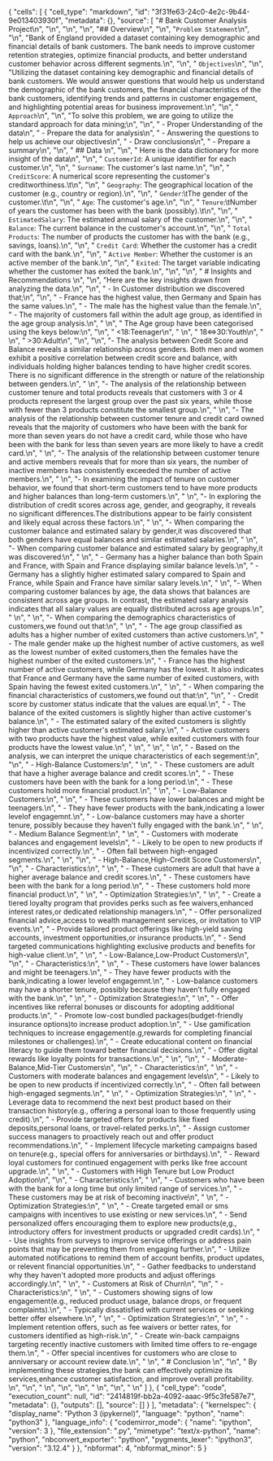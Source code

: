 {
 "cells": [
  {
   "cell_type": "markdown",
   "id": "3f31fe63-24c0-4e2c-9b44-9e013403930f",
   "metadata": {},
   "source": [
    "# Bank Customer Analysis Project\n",
    "\n",
    "\n",
    "\n",
    "## Overview\n",
    "\n",
    "`Problem Statement`\n",
    "\n",
    "Bank of England provided a dataset containing key demographic and financial details of bank customers. The bank needs to improve customer retention strategies, optimize financial products, and better understand customer behavior across different segments.\n",
    "\n",
    " `Objectives`\n",
    "\n",
    "Utilizing the dataset containing key demographic and financial details of bank customers. We would answer questions that would help us understand the demographic of the bank customers, the financial characteristics of the bank customers, identifying trends and patterns in customer engagement, and highlighting potential areas for business improvement.\n",
    "\n",
    " `Approach`\n",
    "\n",
    "To solve this problem, we are going to utilize the standard approach for data mining;\n",
    "\n",
    " - Proper Understanding of the data\n",
    " - Prepare the data for analysis\n",
    " - Answering the questions to help us achieve our objectives\n",
    " - Draw conclusions\n",
    " - Prepare a summary\n",
    "\n",
    " ## Data \n",
    "\n",
    " Here is the data dictionary for more insight of the data\n",
    "\n",
    " `CustomerId`: A unique identifier for each customer.\n",
    "\n",
    "  `Surname`: The customer's last name.\n",
    "\n",
    "  `CreditScore`: A numerical score representing the customer's creditworthiness.\t\n",
    "\n",
    "  `Geography`: The geographical location of the customer (e.g., country or region).\n",
    "\n",
    "  `Gender`:\tThe gender of the customer.\t\n",
    "\n",
    "   `Age`: The customer's age.\n",
    "\n",
    "  `Tenure`:\tNumber of years the customer has been with the bank (possibly).\t\n",
    "\n",
    "  `EstimatedSalary`: The estimated annual salary of the customer.\n",
    "\n",
    "  `Balance`: The current balance in the customer's account.\n",
    "\n",
    "  `Total Products`: The number of products the customer has with the bank (e.g., savings, loans).\n",
    "\n",
    "  `Credit Card`: Whether the customer has a credit card with the bank.\n",
    "\n",
    "  `Active Member`: Whether the customer is an active member of the bank.\n",
    "\n",
    "  `Exited`: The target variable indicating whether the customer has exited the bank.\n",
    "\n",
    "\n",
    "  # Insights and Recommendations \n",
    "\n",
    "Here are the key insights drawn from analyzing the data.\n",
    "\n",
    " - In Customer distribution we discovered that;\n",
    "\n",
    "    - France has the highest value, then Germany and Spain has the same values.\n",
    "    - The male has the highest value than the female.\n",
    "    - The majority of customers fall within the adult age group, as identified in the age group analysis.\n",
    "  \n",
    " The Age group have been categorised using the keys below:\n",
    "\n",
    "     <18:Teenager\n",
    "    \n",
    "     18<=>30:Youth\n",
    "    \n",
    "     >30:Adult\n",
    "\n",
    "\n",
    "- The analysis between Credit Score and Balance reveals a similar relationship across genders. Both men and women exhibit a positive correlation between credit score and balance, with individuals holding higher balances tending to have higher credit scores. There is no significant difference in the strength or nature of the relationship between genders.\n",
    " \n",
    "- The analysis of the relationship between customer tenure and total products reveals that customers with 3 or 4 products represent the largest group over the past six years, while those with fewer than 3 products constitute the smallest group.\n",
    " \n",
    "- The analysis of the relationship between customer tenure and credit card owned reveals that the majority of customers who have been with the bank for more than seven years do not have a credit card, while those who have been with the bank for less than seven years are more likely to have a credit card.\n",
    "  \n",
    "- The analysis of the relationship between customer tenure and active members reveals that for more than six years, the number of inactive members has consistently exceeded the number of active members.\n",
    "  \n",
    "- In examining the impact of tenure on customer behavior, we found that short-term customers tend to have more products and higher balances than long-term customers.\n",
    "  \n",
    "-  In exploring the distribution of credit scores across age, gender, and geography, it reveals no significant differences.The distributions appear to be fairly consistent and likely equal across these factors.\n",
    "  \n",
    "-  When comparing the customer balance and estimated salary by gender,it was discovered that both genders have equal balances and similar estimated salaries.\n",
    "  \n",
    "-  When comparing customer balance and estimated salary by geography,it was discovered:\n",
    "   \n",
    "      - Germany has a higher balance than both Spain and France, with Spain and France displaying similar balance levels.\n",
    "      -  Germany has a slightly higher estimated salary compared to Spain and France, while Spain and France have similar salary            levels.\n",
    "        \n",
    "-  When comparing customer balances by age, the data shows that balances are consistent across age groups. In contrast, the estimated salary analysis indicates that all salary values are equally distributed across age groups.\n",
    "  \n",
    "  \n",
    "-  When comparing the demographics characteristics of customers,we found out that:\n",
    " \n",
    "      - The age group classified as adults has a higher number of exited customers than active customers.\n",
    "      - The male gender make up the highest number of active customers, as well as the lowest number of exited customers,then the          females have the highest number of the exited customers.\n",
    "      - France has the highest number of active customers, while Germany has the lowest. It also indicates that France and                 Germany have the same number of exited customers, with Spain having the fewest exited customers.\n",
    "        \n",
    " - When comparing the financial characteristics of customers,we found out that:\n",
    "\n",
    "     - Credit score by customer status indicate that the values are equal.\n",
    "     - The balance of the exited customers is slightly higher than active customer's balance.\n",
    "     - The estimated salary of the exited customers is slightly higher than active customer's estimated salary.\n",
    "     - Active customers with two products have the highest value, while exited customers with four products have the lowest value.\n",
    "       \n",
    "      \n",
    "  \n",
    " - Based on the analysis, we can interpret the unique characteristics of each segement:\n",
    "\n",
    "    - High-Balance Customers:\n",
    "      \n",
    "     - These customers are adult that have a higher average balance and credit scores.\n",
    "     - These customers have been with the bank for a long period.\n",
    "     - These customers hold more financial product.\n",
    "  \n",
    "    - Low-Balance Customers:\n",
    "      \n",
    "     - These customers have lower balances and might be teenagers.\n",
    "     - They have fewer products with the bank,indicating a lower levelof engagemnt.\n",
    "     -  Low-balance customers may have a shorter tenure, possibly because they haven’t fully engaged with the bank.\n",
    "  \n",
    "    -  Medium Balance Segment:\n",
    "  \n",
    "     -  Customers with moderate balances and engagement levels\n",
    "     -  Likely to be open to new products if incentivized correctly.\n",
    "     -  Often fall between high-engaged segments.\n",
    "  \n",
    "\n",
    "  - High-Balance,High-Credit Score Customers\n",
    "\n",
    "    - Characteristics:\n",
    "   \n",
    "     - These customers are adult that have a higher average balance and credit scores.\n",
    "     - These customers have been with the bank for a long period.\n",
    "     - These customers hold more financial product.\n",
    "   \n",
    "    - Optimization Strategies:\n",
    "   \n",
    "     - Create a tiered loyalty program that provides perks such as fee waivers,enhanced interest rates,or dedicated relationship          managers.\n",
    "     - Offer personalized financial advice,access to wealth management services, or invitation to VIP events.\n",
    "     - Provide tailored product offerings like high-yield saving accounts, investment opportunities,or insurance products.\n",
    "     - Send targeted communications highlighting exclusive products and benefits for high-value client.\n",
    "   \n",
    "  - Low-Balance,Low-Product Customers\n",
    "\n",
    "     - Characteristics:\n",
    "   \n",
    "      -  These customers have lower balances and might be teenagers.\n",
    "      -  They have fewer products with the bank,indicating a lower levelof engagemnt.\n",
    "      -  Low-balance customers may have a shorter tenure, possibly because they haven’t fully engaged with the bank.\n",
    "   \n",
    "     -  Optimization Strategies:\n",
    "   \n",
    "      -  Offer incentives like referral bonuses or discounts for adopting additional products.\n",
    "      -  Promote low-cost bundled packages(budget-friendly insurance options)to increase product adoption.\n",
    "      -  Use gamification techniques to increase engagement(e.g,rewards for completing financial milestones or challenges).\n",
    "      -  Create educational content on financial literacy to guide them toward better financial decisions.\n",
    "      -  Offer digital rewards like loyalty points for transactions.\n",
    "   \n",
    "\n",
    "  - Moderate-Balance,Mid-Tier Customers\n",
    "\n",
    "     - Characteristics:\n",
    "   \n",
    "      -  Customers with moderate balances and engagement levels\n",
    "      -  Likely to be open to new products if incentivized correctly.\n",
    "      -  Often fall between high-engaged segments.\n",
    "   \n",
    "     -  Optimization Strategies:\n",
    "   \n",
    "      -  Leverage data to recommend the next best product based on their transaction history(e.g., offering a personal loan to              those frequently using credit).\n",
    "      -  Provide targeted offers for products like fixed deposits,personal loans, or travel-related perks.\n",
    "      -  Assign customer success managers to proactively reach out and offer product recommendations.\n",
    "      -  Implement lifecycle marketing campaigns based on tenure(e.g., special offers for anniversaries or birthdays).\n",
    "      -  Reward loyal customers for continued engagement with perks like free account upgrade.\n",
    "   \n",
    "  - Customers with High Tenure but Low Product Adoption\n",
    "\n",
    "    - Characteristics:\n",
    "   \n",
    "     - Customers who have been with the bank for a long time but only limited range of services.\n",
    "     - These customers may be at risk of becoming inactive\n",
    "   \n",
    "    - Optimization Strategies:\n",
    "   \n",
    "     - Create targeted email or sms campaigns with incentives to use existing or new services.\n",
    "     - Send personalized offers encouraging them to explore new products(e,g., introductory offers for investment products or             upgraded credit cards).\n",
    "     - Use insights from surveys to improve service offerings or address pain points that may be preventing them from engaging            further.\n",
    "     - Utilize automated notifications to remind them of account benfits, product updates, or relevent financial opportunities.\n",
    "     - Gather feedbacks to understand why they haven't adopted more products and adjust offerings accordingly.\n",
    "   \n",
    "  - Customers at Risk of Churn\n",
    "\n",
    "    - Characteristics:\n",
    "   \n",
    "     - Customers showing signs of low engagement(e.g., reduced product usage, balance drops, or frequent complaints).\n",
    "     - Typically dissatisfied with current services or seeking better offer elsewhere.\n",
    "   \n",
    "    - Optimization Strategies:\n",
    "   \n",
    "     - Implement retention offers, such as fee waivers or better rates, for customers identified as high-risk.\n",
    "     - Create win-back campaigns targeting recently inactive customers with limited time offers to re-engage them.\n",
    "     - Offer special incentives for customers who are close to anniversary or account review date.\n",
    "   \n",
    "  # Conclusion \n",
    "\n",
    "   By implementing these strategies,the bank can effectively optimize its services,enhance customer satisfaction, and improve         overall profitability. \n",
    "\n",
    "   \n",
    "\n",
    "\n",
    "  \n",
    "\n",
    "  \n"
   ]
  },
  {
   "cell_type": "code",
   "execution_count": null,
   "id": "2414819f-bb2a-4092-aaac-9f5c3fe587e7",
   "metadata": {},
   "outputs": [],
   "source": []
  }
 ],
 "metadata": {
  "kernelspec": {
   "display_name": "Python 3 (ipykernel)",
   "language": "python",
   "name": "python3"
  },
  "language_info": {
   "codemirror_mode": {
    "name": "ipython",
    "version": 3
   },
   "file_extension": ".py",
   "mimetype": "text/x-python",
   "name": "python",
   "nbconvert_exporter": "python",
   "pygments_lexer": "ipython3",
   "version": "3.12.4"
  }
 },
 "nbformat": 4,
 "nbformat_minor": 5
}
